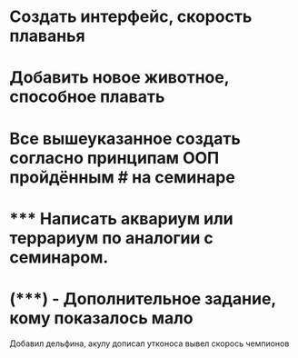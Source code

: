 # Создать интерфейс, скорость плаванья
# Добавить новое животное, способное плавать
# Все вышеуказанное создать согласно принципам ООП пройдённым # на семинаре
# *** Написать аквариум или террариум по аналогии с семинаром.
# (***) - Дополнительное задание, кому показалось мало 


Добавил дельфина, акулу
дописал утконоса
вывел скорось чемпионов